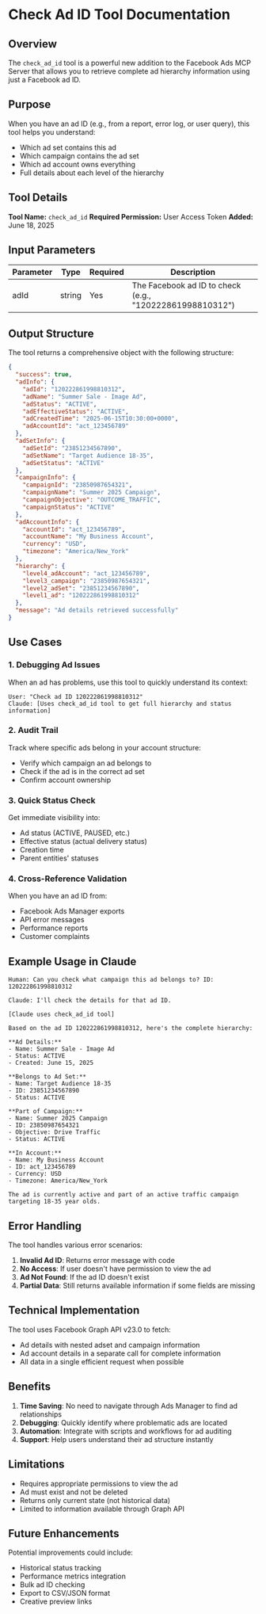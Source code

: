 # Check Ad ID Tool Documentation

## Overview
The `check_ad_id` tool is a powerful new addition to the Facebook Ads MCP Server that allows you to retrieve complete ad hierarchy information using just a Facebook ad ID.

## Purpose
When you have an ad ID (e.g., from a report, error log, or user query), this tool helps you understand:
- Which ad set contains this ad
- Which campaign contains the ad set
- Which ad account owns everything
- Full details about each level of the hierarchy

## Tool Details

**Tool Name:** `check_ad_id`
**Required Permission:** User Access Token
**Added:** June 18, 2025

## Input Parameters

| Parameter | Type | Required | Description |
|-----------|------|----------|-------------|
| adId | string | Yes | The Facebook ad ID to check (e.g., "120222861998810312") |

## Output Structure

The tool returns a comprehensive object with the following structure:

```json
{
  "success": true,
  "adInfo": {
    "adId": "120222861998810312",
    "adName": "Summer Sale - Image Ad",
    "adStatus": "ACTIVE",
    "adEffectiveStatus": "ACTIVE",
    "adCreatedTime": "2025-06-15T10:30:00+0000",
    "adAccountId": "act_123456789"
  },
  "adSetInfo": {
    "adSetId": "23851234567890",
    "adSetName": "Target Audience 18-35",
    "adSetStatus": "ACTIVE"
  },
  "campaignInfo": {
    "campaignId": "23850987654321",
    "campaignName": "Summer 2025 Campaign",
    "campaignObjective": "OUTCOME_TRAFFIC",
    "campaignStatus": "ACTIVE"
  },
  "adAccountInfo": {
    "accountId": "act_123456789",
    "accountName": "My Business Account",
    "currency": "USD",
    "timezone": "America/New_York"
  },
  "hierarchy": {
    "level4_adAccount": "act_123456789",
    "level3_campaign": "23850987654321",
    "level2_adSet": "23851234567890",
    "level1_ad": "120222861998810312"
  },
  "message": "Ad details retrieved successfully"
}
```

## Use Cases

### 1. Debugging Ad Issues
When an ad has problems, use this tool to quickly understand its context:
```
User: "Check ad ID 120222861998810312"
Claude: [Uses check_ad_id tool to get full hierarchy and status information]
```

### 2. Audit Trail
Track where specific ads belong in your account structure:
- Verify which campaign an ad belongs to
- Check if the ad is in the correct ad set
- Confirm account ownership

### 3. Quick Status Check
Get immediate visibility into:
- Ad status (ACTIVE, PAUSED, etc.)
- Effective status (actual delivery status)
- Creation time
- Parent entities' statuses

### 4. Cross-Reference Validation
When you have an ad ID from:
- Facebook Ads Manager exports
- API error messages
- Performance reports
- Customer complaints

## Example Usage in Claude

```
Human: Can you check what campaign this ad belongs to? ID: 120222861998810312

Claude: I'll check the details for that ad ID.

[Claude uses check_ad_id tool]

Based on the ad ID 120222861998810312, here's the complete hierarchy:

**Ad Details:**
- Name: Summer Sale - Image Ad
- Status: ACTIVE
- Created: June 15, 2025

**Belongs to Ad Set:**
- Name: Target Audience 18-35
- ID: 23851234567890
- Status: ACTIVE

**Part of Campaign:**
- Name: Summer 2025 Campaign
- ID: 23850987654321
- Objective: Drive Traffic
- Status: ACTIVE

**In Account:**
- Name: My Business Account
- ID: act_123456789
- Currency: USD
- Timezone: America/New_York

The ad is currently active and part of an active traffic campaign targeting 18-35 year olds.
```

## Error Handling

The tool handles various error scenarios:

1. **Invalid Ad ID**: Returns error message with code
2. **No Access**: If user doesn't have permission to view the ad
3. **Ad Not Found**: If the ad ID doesn't exist
4. **Partial Data**: Still returns available information if some fields are missing

## Technical Implementation

The tool uses Facebook Graph API v23.0 to fetch:
- Ad details with nested adset and campaign information
- Ad account details in a separate call for complete information
- All data in a single efficient request when possible

## Benefits

1. **Time Saving**: No need to navigate through Ads Manager to find ad relationships
2. **Debugging**: Quickly identify where problematic ads are located
3. **Automation**: Integrate with scripts and workflows for ad auditing
4. **Support**: Help users understand their ad structure instantly

## Limitations

- Requires appropriate permissions to view the ad
- Ad must exist and not be deleted
- Returns only current state (not historical data)
- Limited to information available through Graph API

## Future Enhancements

Potential improvements could include:
- Historical status tracking
- Performance metrics integration
- Bulk ad ID checking
- Export to CSV/JSON format
- Creative preview links
